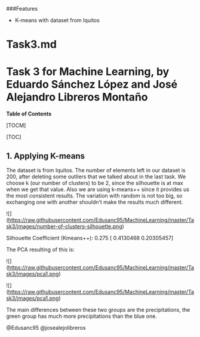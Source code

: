 ###Features

- K-means with dataset from Iquitos


# Task3.md
# Task 3 for Machine Learning, by Eduardo Sánchez López and José Alejandro Libreros Montaño



**Table of Contents**

[TOCM]

[TOC]


## 1. Applying K-means
The dataset is from Iquitos.
The number of elements left in our dataset is 200, after deleting some outliers that we talked about in the last task. 
We choose k (our number of clusters) to be 2, since the silhouette is at max when we get that value.
Also we are using k-means++ since it provides us the most consistent results. The variation with random is not too big, so exchanging one with another shouldn’t make the results much different.

![]
(https://raw.githubusercontent.com/Edusanc95/MachineLearning/master/Task3/images/number-of-clusters-silhouette.png)

Silhouette Coefficient (Kmeans++): 0.275
[ 0.4130468 0.20305457]

The PCA resulting of this is:

![]
(https://raw.githubusercontent.com/Edusanc95/MachineLearning/master/Task3/images/pca1.png)

![]
(https://raw.githubusercontent.com/Edusanc95/MachineLearning/master/Task3/images/pca1.png)

The main differences between these two groups are the precipitations, the
green group has much more precipitations than the blue one.


@Edusanc95
@josealejolibreros
